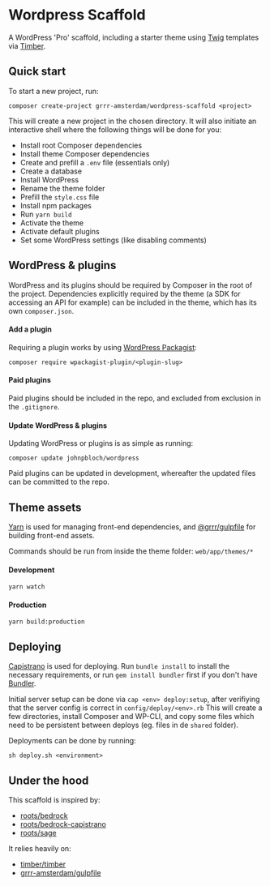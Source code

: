 # Wordpress Scaffold

A WordPress 'Pro' scaffold, including a starter theme using [Twig](https://twig.symfony.com/) templates via [Timber](https://github.com/timber/timber/).

## Quick start

To start a new project, run:

```
composer create-project grrr-amsterdam/wordpress-scaffold <project>
```

This will create a new project in the chosen directory. It will also initiate an interactive shell where the following things will be done for you:

- Install root Composer dependencies
- Install theme Composer dependencies
- Create and prefill a `.env` file (essentials only)
- Create a database
- Install WordPress
- Rename the theme folder
- Prefill the `style.css` file
- Install npm packages
- Run `yarn build`
- Activate the theme
- Activate default plugins
- Set some WordPress settings (like disabling comments)

## WordPress & plugins

WordPress and its plugins should be required by Composer in the root of the project. Dependencies explicitly required by the theme (a SDK for accessing an API for example) can be included in the theme, which has its own `composer.json`.

#### Add a plugin

Requiring a plugin works by using [WordPress Packagist](https://wpackagist.org/):

```
composer require wpackagist-plugin/<plugin-slug>
```

#### Paid plugins

Paid plugins should be included in the repo, and excluded from exclusion in the `.gitignore`.

#### Update WordPress & plugins

Updating WordPress or plugins is as simple as running:

```
composer update johnpbloch/wordpress
```

Paid plugins can be updated in development, whereafter the updated files can be committed to the repo.

## Theme assets

[Yarn](https://github.com/yarnpkg/yarn) is used for managing front-end dependencies, and [@grrr/gulpfile](https://github.com/grrr-amsterdam/gulpfile) for building front-end assets.

Commands should be run from inside the theme folder: `web/app/themes/*`

#### Development

```
yarn watch
```

#### Production
```
yarn build:production
```

## Deploying

[Capistrano](https://github.com/capistrano/capistrano) is used for deploying.
Run `bundle install` to install the necessary requirements, or run `gem install bundler` first if you don't have [Bundler](https://github.com/bundler/bundler).

Initial server setup can be done via `cap <env> deploy:setup`, after verifiying that the server config is correct in `config/deploy/<env>.rb` This will create a few directories, install Composer and WP-CLI, and copy some files which need to be persistent between deploys (eg. files in de `shared` folder).

Deployments can be done by running:

```
sh deploy.sh <environment>
```

## Under the hood

This scaffold is inspired by:

- [roots/bedrock](https://github.com/roots/bedrock/)
- [roots/bedrock-capistrano](https://github.com/roots/bedrock-capistrano/)
- [roots/sage](https://github.com/roots/sage/)

It relies heavily on:

- [timber/timber](https://github.com/timber/timber/)
- [grrr-amsterdam/gulpfile](https://github.com/grrr-amsterdam/gulpfile/)
